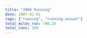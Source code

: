 ```yaml
---
title: "2006 Running"
date: 2007-01-01
tags: ["running", "running-annual"]
total_miles_run: 788.28
total_runs: 206
---
```


<!--more-->
